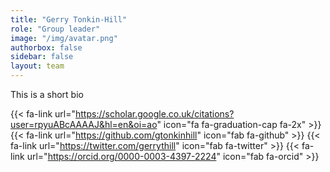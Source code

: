 ```yaml
---
title: "Gerry Tonkin-Hill"
role: "Group leader"
image: "/img/avatar.png"
authorbox: false
sidebar: false
layout: team
---
```



This is a short bio

{{< fa-link url="https://scholar.google.co.uk/citations?user=rpyuABcAAAAJ&hl=en&oi=ao" icon="fa fa-graduation-cap fa-2x" >}} {{< fa-link url="https://github.com/gtonkinhill" icon="fab fa-github" >}} {{< fa-link url="https://twitter.com/gerrythill" icon="fab fa-twitter" >}} {{< fa-link url="https://orcid.org/0000-0003-4397-2224" icon="fab fa-orcid" >}}



